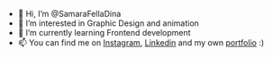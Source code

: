 - 👋 Hi, I’m @SamaraFellaDina
- 👀 I’m interested in Graphic Design and animation
- 🌱 I’m currently learning Frontend development
- 📫 You can find me on [Instagram](https://www.instagram.com/samarafelladina/), [Linkedin](https://www.linkedin.com/in/sammy-bensink-3a0477239/) and my own [portfolio](www.samarafelladina.com) :)

<!---
SamaraFellaDina/SamaraFellaDina is a ✨ special ✨ repository because its `README.md` (this file) appears on your GitHub profile.
You can click the Preview link to take a look at your changes.
--->

